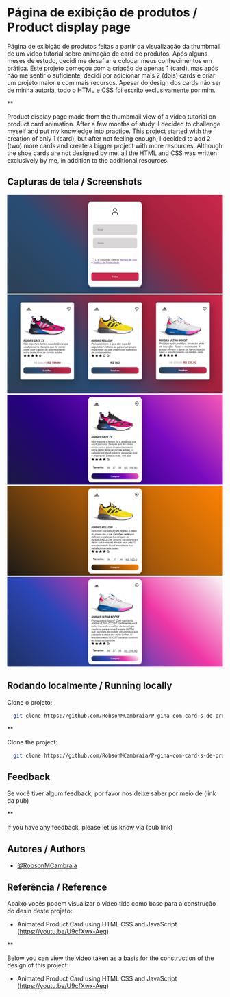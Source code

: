 
# Página de exibição de produtos / Product display page

Página de exibição de produtos feitas a partir da visualização da thumbmail de um vídeo tutorial sobre animação de card de produtos. Após alguns meses de estudo, decidi me desafiar e colocar meus conhecimentos em prática. Este projeto começou com a criação de apenas 1 (card), mas após não me sentir o suficiente, decidi por adicionar mais 2 (dois) cards e criar um projeto maior e com mais recursos. Apesar do design dos cards não ser de minha autoria, todo o HTML e CSS foi escrito exclusivamente por mim.

**

Product display page made from the thumbmail view of a video tutorial on product card animation. After a few months of study, I decided to challenge myself and put my knowledge into practice. This project started with the creation of only 1 (card), but after not feeling enough, I decided to add 2 (two) more cards and create a bigger project with more resources. Although the shoe cards are not designed by me, all the HTML and CSS was written exclusively by me, in addition to the additional resources.

## Capturas de tela / Screenshots

![Login page](assets/images/Screenshots/1.png?raw=true "Screenshot")
![Card page](assets/images/Screenshots/2.png?raw=true "Screenshot")
![Others Screenshots](assets/images/Screenshots/3.png?raw=true "Screenshot")
![Others Screenshots](assets/images/Screenshots/4.png?raw=true "Screenshot")
![Others Screenshots](assets/images/Screenshots/5.png?raw=true "Screenshot")


## Rodando localmente / Running locally

Clone o projeto:

```bash
  git clone https://github.com/RobsonMCambraia/P-gina-com-card-s-de-produtos.git
```

**

Clone the project:

```bash
  git clone https://github.com/RobsonMCambraia/P-gina-com-card-s-de-produtos.git
```

## Feedback

Se você tiver algum feedback, por favor nos deixe saber por meio de (link da pub)

**

If you have any feedback, please let us know via (pub link)

## Autores / Authors

- [@RobsonMCambraia](https://github.com/RobsonMCambraia)


## Referência / Reference

Abaixo vocês podem visualizar o vídeo tido como base para a construção do desin deste projeto:

 - Animated Product Card using HTML CSS and JavaScript (https://youtu.be/U9cfXwx-Aeg)
 
 **

Below you can view the video taken as a basis for the construction of the design of this project:

 - Animated Product Card using HTML CSS and JavaScript (https://youtu.be/U9cfXwx-Aeg)
